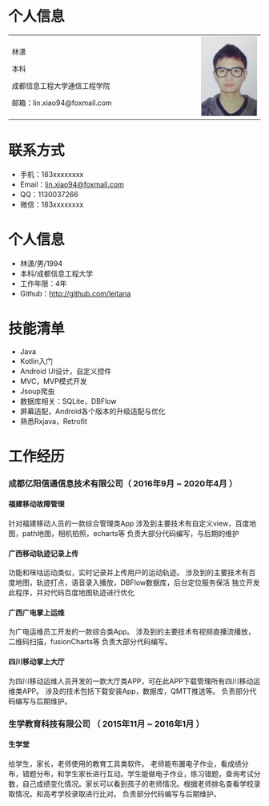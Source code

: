 # **个人信息**
<table border="0">
  <tr>
    <td width="75%">
      <p>林潇</p
      <p>本科</p>
      <p>成都信息工程大学通信工程学院</p>
      <p>邮箱：lin.xiao94@foxmail.com</p>
    </td>
    <td width="25%">
      <img src="/linxiao.jpg" width="100%">
    </td>
  </tr>
</table>

# **联系方式**

- 手机：183xxxxxxxx
- Email：lin.xiao94@foxmail.com
- QQ：1130037266
- 微信：183xxxxxxxx
# **个人信息**

 - 林潇/男/1994 
 - 本科/成都信息工程大学
 - 工作年限：4年
 - Github：http://github.com/leitana

# 技能清单

- Java
- Kotlin入门
- Android UI设计，自定义控件
- MVC，MVP模式开发
- Jsoup爬虫
- 数据库相关：SQLite，DBFlow
- 屏幕适配，Android各个版本的升级适配与优化
- 熟悉Rxjava，Retrofit


# **工作经历**

### 成都亿阳信通信息技术有限公司（ 2016年9月 ~ 2020年4月 ）

#### 福建移动故障管理
针对福建移动人员的一款综合管理类App
涉及到主要技术有自定义view，百度地图，path地图，相机拍照，echarts等
负责大部分代码编写，与后期的维护


#### 广西移动轨迹记录上传
功能和咪咕运动类似，实时记录并上传用户的运动轨迹。
涉及到的主要技术有百度地图，轨迹打点，语音录入播放，DBFlow数据库，后台定位服务保活
独立开发此程序，并对代码百度地图轨迹进行优化

#### 广西广电掌上运维
为广电运维员工开发的一款综合类App。
涉及到的主要技术有视频直播流播放，二维码扫描，fusionCharts等
负责大部分代码编写。


#### 四川移动掌上大厅
为四川移动运维人员开发的一款大厅类APP，可在此APP下载管理所有四川移动运维类APP。
涉及的技术包括下载安装App，数据库，QMTT推送等。
负责部分代码编写与后期维护。


  
### 生学教育科技有限公司 （ 2015年11月 ~ 2016年1月 ）

#### 生学堂
给学生，家长，老师使用的教育工具类软件。
老师能布置电子作业，看成绩分布，错题分布，和学生家长进行互动。学生能做电子作业，练习错题，查询考试分数，自己成绩变化情况。家长可以看到孩子的老师情况。根据老师排名查看学校录取情况。和高考学校录取进行比对。
负责部分代码编写与后期维护。

      
